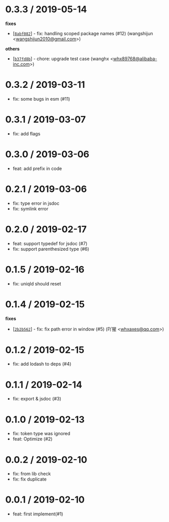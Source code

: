 
0.3.3 / 2019-05-14
==================

**fixes**
  * [[`8abf082`](http://github.com/whxaxes/js2dts/commit/8abf082f68378dd7ed868235eec6f40e57843144)] - fix: handling scoped package names (#12) (wangshijun <<wangshijun2010@gmail.com>>)

**others**
  * [[`b37fd8b`](http://github.com/whxaxes/js2dts/commit/b37fd8bdb2e383f4ccf2fd07015a3b5ec02114a4)] - chore: upgrade test case (wanghx <<whx89768@alibaba-inc.com>>)

0.3.2 / 2019-03-11
==================

  * fix: some bugs in esm (#11)

0.3.1 / 2019-03-07
==================

  * fix: add flags

0.3.0 / 2019-03-06
==================

  * feat: add prefix in code

0.2.1 / 2019-03-06
==================

  * fix: type error in jsdoc
  * fix: symlink error

0.2.0 / 2019-02-17
==================

  * feat: support typedef for jsdoc (#7)
  * fix: support parenthesized type (#6)

0.1.5 / 2019-02-16
==================

  * fix: uniqId should reset

0.1.4 / 2019-02-15
==================

**fixes**
  * [[`2b2b562`](http://github.com/whxaxes/js2dts/commit/2b2b562c888799271ab985c4e322c4b0859ccbf4)] - fix: fix path error in window (#5) (吖猩 <<whxaxes@qq.com>>)

0.1.2 / 2019-02-15
==================

  * fix: add lodash to deps (#4)

0.1.1 / 2019-02-14
==================

  * fix: export & jsdoc (#3)

0.1.0 / 2019-02-13
==================

  * fix: token type was ignored
  * feat: Optimize (#2)

0.0.2 / 2019-02-10
==================

  * fix: from lib check
  * fix: fix duplicate

0.0.1 / 2019-02-10
==================

  * feat: first implement(#1)
